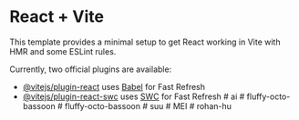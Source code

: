 # React + Vite

This template provides a minimal setup to get React working in Vite with HMR and some ESLint rules.

Currently, two official plugins are available:

- [@vitejs/plugin-react](https://github.com/vitejs/vite-plugin-react/blob/main/packages/plugin-react/README.md) uses [Babel](https://babeljs.io/) for Fast Refresh
- [@vitejs/plugin-react-swc](https://github.com/vitejs/vite-plugin-react-swc) uses [SWC](https://swc.rs/) for Fast Refresh
#   a i  
 #   f l u f f y - o c t o - b a s s o o n  
 #   f l u f f y - o c t o - b a s s o o n  
 #   s u u  
 #   M E I  
 #   r o h a n - h u  
 